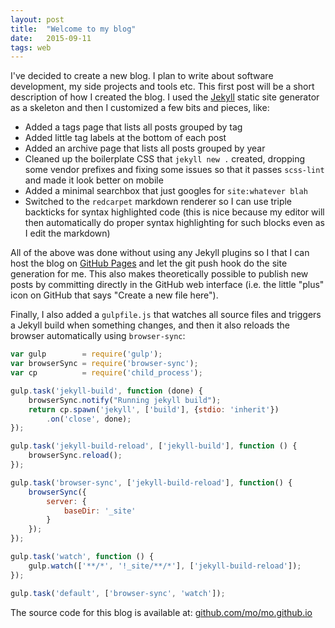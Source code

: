 ```yaml
---
layout: post
title:  "Welcome to my blog"
date:   2015-09-11
tags: web
---
```

I've decided to create a new blog. I plan to write about software development, my side projects and tools etc. This first post will be a short description of how I created the blog. I used the [Jekyll](https://jekyllrb.com/) static site generator as a skeleton and then I customized a few bits and pieces, like:

* Added a tags page that lists all posts grouped by tag
* Added little tag labels at the bottom of each post
* Added an archive page that lists all posts grouped by year
* Cleaned up the boilerplate CSS that `jekyll new .` created, dropping some vendor prefixes and fixing some issues so that it passes `scss-lint` and made it look better on mobile
* Added a minimal searchbox that just googles for `site:whatever blah`
* Switched to the `redcarpet` markdown renderer so I can use triple backticks for syntax highlighted code (this is nice because my editor will then automatically do proper syntax highlighting for such blocks even as I edit the markdown)

All of the above was done without using any Jekyll plugins so I that I can host the blog on [GitHub Pages](https://pages.github.com/) and let the git push hook do the site generation for me. This also makes theoretically possible to publish new posts by committing directly in the GitHub web interface (i.e. the little "plus" icon on GitHub that says "Create a new file here").

Finally, I also added a `gulpfile.js` that watches all source files and triggers a Jekyll build when something changes, and then it also reloads the browser automatically using `browser-sync`:

```javascript
var gulp        = require('gulp');
var browserSync = require('browser-sync');
var cp          = require('child_process');

gulp.task('jekyll-build', function (done) {
    browserSync.notify("Running jekyll build");
    return cp.spawn('jekyll', ['build'], {stdio: 'inherit'})
        .on('close', done);
});

gulp.task('jekyll-build-reload', ['jekyll-build'], function () {
    browserSync.reload();
});

gulp.task('browser-sync', ['jekyll-build-reload'], function() {
    browserSync({
        server: {
            baseDir: '_site'
        }
    });
});

gulp.task('watch', function () {
    gulp.watch(['**/*', '!_site/**/*'], ['jekyll-build-reload']);
});

gulp.task('default', ['browser-sync', 'watch']);
```

The source code for this blog is available at: [github.com/mo/mo.github.io](http://github.com/mo/mo.github.io)
